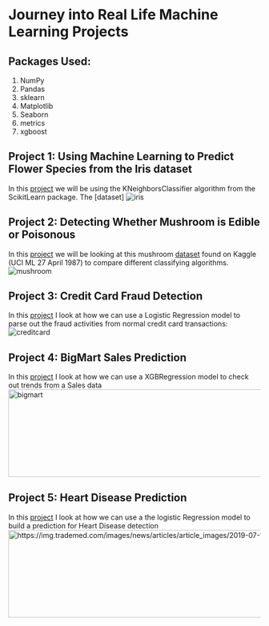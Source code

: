 # Journey into Real Life Machine Learning Projects

## Packages Used:
1. NumPy
2. Pandas
3. sklearn
4. Matplotlib
5. Seaborn
6. metrics
7. xgboost

## Project 1: Using Machine Learning to Predict Flower Species from the Iris dataset
In this [project](https://github.com/johnnys7n/Machine-Learning-Projects/tree/main/Project%201%20Iris%20Species%20Classification) we will be using the KNeighborsClassifier algorithm from the ScikitLearn package. The [dataset]
<img title='iris' src="https://storage.googleapis.com/kaggle-datasets-images/19/19/default-backgrounds/dataset-cover.jpg">

## Project 2: Detecting Whether Mushroom is Edible or Poisonous
In this [project](https://github.com/johnnys7n/Machine-Learning-Projects/tree/main/Project%202%20Mushroom%20Classification) we will be looking at this mushroom [dataset](https://www.kaggle.com/datasets/uciml/iris) found on Kaggle (UCI ML 27 April 1987) to compare different classifying algorithms.
<img title='mushroom' src="https://storage.googleapis.com/kaggle-datasets-images/478/974/557711140aeab7ca242d1e903c4e058e/dataset-cover.jpg">

## Project 3: Credit Card Fraud Detection
In this [project](https://github.com/johnnys7n/Machine-Learning-Projects/tree/main/Project%203%20Credit%20Card%20Fraud) I look at how we can use a Logistic Regression model to parse out the fraud activities from normal credit card transactions:
<img title='creditcard' src='https://storage.googleapis.com/kaggle-datasets-images/310/684/3503c6c827ca269cc00ffa66f2a9c207/dataset-cover.jpg'>

## Project 4: BigMart Sales Prediction
In this [project](https://github.com/johnnys7n/Machine-Learning-Projects/tree/main/Project%204%20BigMart%20Sales%20Prediction) I look at how we can use a XGBRegression model to check out trends from a Sales data
<img title='bigmart' src='https://datahack-prod.s3.ap-south-1.amazonaws.com/__sized__/contest_cover/final-grocery--cover-thumbnail-1200x1200.png' width='830' height='174.73'>

## Project 5: Heart Disease Prediction
In this [project](https://github.com/johnnys7n/Machine-Learning-Projects/tree/main/Project%205%20Heart%20Disease%20Prediction%20) I look at how we can use a the logistic Regression model to build a prediction for Heart Disease detection
<img title='https://img.trademed.com/images/news/articles/article_images/2019-07-17/SDD-794.jpg' width='830' height='174.73'>
